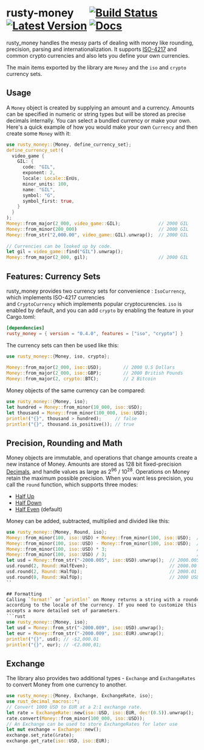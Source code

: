 # rusty-money &emsp; [![Build Status]][travis] [![Latest Version]][crates.io] [![Docs]][docs.rs]

[Build Status]: https://travis-ci.com/varunsrin/rusty_money.svg?branch=master
[travis]: https://travis-ci.com/varunsrin/rusty_money
[Latest Version]: https://img.shields.io/crates/v/rusty-money.svg
[crates.io]: https://crates.io/crates/rusty-money
[Docs]: https://docs.rs/rusty-money/badge.svg
[docs.rs]: https://docs.rs/rusty-money

rusty_money handles the messy parts of dealing with money like rounding, precision, parsing and 
internationalization. It supports [ISO-4217](https://en.wikipedia.org/wiki/ISO_4217) and common
crypto currencies and also lets you define your own currencies.

The main items exported by the library are `Money` and the `iso` and `crypto` currency sets.

## Usage

A `Money` object is created by supplying an amount and a currency. Amounts can be specified in numeric or string types
but will be stored as precise decimals internally. You can select a bundled currency or make your own. Here's a 
quick example of how you would make your own `Currency` and then create some `Money` with it: 

```rust
use rusty_money::{Money, define_currency_set};
define_currency_set!(
  video_game {
    GIL: {
      code: "GIL",
      exponent: 2,
      locale: Locale::EnUs,
      minor_units: 100,
      name: "GIL",
      symbol: "G",
      symbol_first: true,
    }
  }
);
Money::from_major(2_000, video_game::GIL);              // 2000 GIL
Money::from_minor(200_000)                              // 2000 GIL
Money::from_str("2,000.00", video_game::GIL).unwrap();  // 2000 GIL
 
// Currencies can be looked up by code. 
let gil = video_game::find("GIL").unwrap();                        
Money::from_major(2_000, gil);                          // 2000 GIL
```

## Features: Currency Sets

rusty_money provides two currency sets for convenience : `IsoCurrency`, which implements ISO-4217 currencies  
and `CryptoCurrency` which implements popular cryptocurencies. `iso` is enabled by default, and you can add 
`crypto` by enabling the feature in your Cargo.toml: 

```toml
[dependencies]
rusty_money = { version = "0.4.0", features = ["iso", "crypto"] }
```

The currency sets can then be used like this:

```rust
use rusty_money::{Money, iso, crypto};
  
Money::from_major(2_000, iso::USD);        // 2000 U.S Dollars
Money::from_major(2_000, iso::GBP);        // 2000 British Pounds
Money::from_major(2, crypto::BTC);         // 2 Bitcoin
```

Money objects of the same currency can be compared:

 ```rust
use rusty_money::{Money, iso};
let hundred = Money::from_minor(10_000, iso::USD);
let thousand = Money::from_minor(100_000, iso::USD);
println!("{}", thousand > hundred);     // false
println!("{}", thousand.is_positive()); // true
```

## Precision, Rounding and Math

Money objects are immutable, and operations that change amounts create a new instance of Money. Amounts are stored 
as 128 bit fixed-precision [Decimals](https://github.com/paupino/rust-decimal), and handle values as large as 
2<sup>96</sup> / 10<sup>28</sup>. Operations on Money retain the maximum possible precision. When you want less 
precision, you call the `round` function, which  supports three modes:

* [Half Up](https://en.wikipedia.org/wiki/Rounding#Round_half_up)
* [Half Down](https://en.wikipedia.org/wiki/Rounding#Round_half_down)
* [Half Even](https://en.wikipedia.org/wiki/Rounding#Round_half_even) (default)

Money can be added, subtracted, multiplied and divided like this:

```rust
use rusty_money::{Money, Round, iso};
Money::from_minor(100, iso::USD) + Money::from_minor(100, iso::USD);  // 2 USD
Money::from_minor(100, iso::USD) - Money::from_minor(100, iso::USD);  // 0 USD
Money::from_minor(100, iso::USD) * 3;                                 // 3 USD
Money::from_minor(100, iso::USD) / 3;                                 // 0.333... USD
let usd = Money::from_str("-2000.005", iso::USD).unwrap();  // 2000.005 USD
usd.round(2, Round::HalfEven);                              // 2000.00 USD
usd.round(2, Round::HalfUp);                                // 2000.01 USD
usd.round(0, Round::HalfUp);                                // 2000 USD
``

## Formatting
Calling `format!` or `println!` on Money returns a string with a rounded amount, using separators and symbols
according to the locale of the currency. If you need to customize this output, the `Formatter` module
accepts a more detailed set of parameters.
```rust
use rusty_money::{Money, iso};
let usd = Money::from_str("-2000.009", iso::USD).unwrap();
let eur = Money::from_str("-2000.009", iso::EUR).unwrap();
println!("{}", usd); // -$2,000.01
println!("{}", eur); // -€2.000,01;
```

## Exchange

The library also provides two additional types - `Exchange` and `ExchangeRates` to convert Money from one currency
to another.

```rust
use rusty_money::{Money, Exchange, ExchangeRate, iso};
use rust_decimal_macros::*;
// Convert 1000 USD to EUR at a 2:1 exchange rate.
let rate = ExchangeRate::new(iso::USD, iso::EUR, dec!(0.5)).unwrap();
rate.convert(Money::from_minor(100_000, iso::USD));                                     // 500 EUR
// An Exchange can be used to store ExchangeRates for later use
let mut exchange = Exchange::new();
exchange.set_rate(&rate);
exchange.get_rate(iso::USD, iso::EUR);
```
